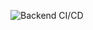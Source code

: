 ![Backend CI/CD](https://github.com/mehedi-imun/Real-Time-Smart-Queue-Booking-System/actions/workflows/ci-cd.yml/badge.svg)